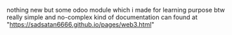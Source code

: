 nothing new but  some odoo module which i made for learning purpose 
btw really simple and no-complex
kind of documentation can found at "https://sadsatan6666.github.io/pages/web3.html"
